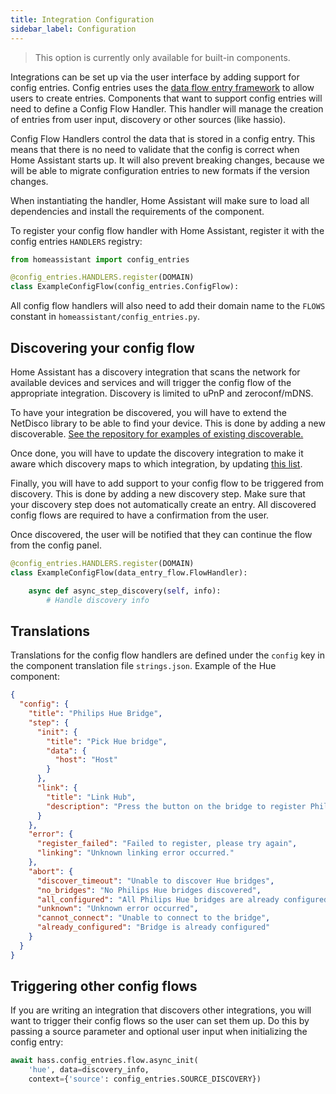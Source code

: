 ```yaml
---
title: Integration Configuration
sidebar_label: Configuration
---
```


> This option is currently only available for built-in components.

Integrations can be set up via the user interface by adding support for config entries. Config entries uses the [data flow entry framework](data_entry_flow_index.md) to allow users to create entries. Components that want to support config entries will need to define a Config Flow Handler. This handler will manage the creation of entries from user input, discovery or other sources (like hassio).

Config Flow Handlers control the data that is stored in a config entry. This means that there is no need to validate that the config is correct when Home Assistant starts up. It will also prevent breaking changes, because we will be able to migrate configuration entries to new formats if the version changes.

When instantiating the handler, Home Assistant will make sure to load all dependencies and install the requirements of the component.

To register your config flow handler with Home Assistant, register it with the config entries `HANDLERS` registry:

```python
from homeassistant import config_entries

@config_entries.HANDLERS.register(DOMAIN)
class ExampleConfigFlow(config_entries.ConfigFlow):
```

All config flow handlers will also need to add their domain name to the `FLOWS` constant in `homeassistant/config_entries.py`.

## Discovering your config flow

Home Assistant has a discovery integration that scans the network for available devices and services  and will trigger the config flow of the appropriate integration. Discovery is limited to uPnP and zeroconf/mDNS.

To have your integration be discovered, you will have to extend the NetDisco library to be able to find your device. This is done by adding a new discoverable. [See the repository for examples of existing discoverable.](https://github.com/home-assistant/netdisco/tree/master/netdisco/discoverables)

Once done, you will have to update the discovery integration to make it aware which discovery maps to which integration, by updating [this list](https://github.com/home-assistant/home-assistant/blob/dev/homeassistant/components/discovery/__init__.py#L55).

Finally, you will have to add support to your config flow to be triggered from discovery. This is done by adding a new discovery step. Make sure that your discovery step does not automatically create an entry. All discovered config flows are required to have a confirmation from the user.

Once discovered, the user will be notified that they can continue the flow from the config panel.

```python
@config_entries.HANDLERS.register(DOMAIN)
class ExampleConfigFlow(data_entry_flow.FlowHandler):

    async def async_step_discovery(self, info):
        # Handle discovery info
```

## Translations

Translations for the config flow handlers are defined under the `config` key in the component translation file `strings.json`. Example of the Hue component:

```json
{
  "config": {
    "title": "Philips Hue Bridge",
    "step": {
      "init": {
        "title": "Pick Hue bridge",
        "data": {
          "host": "Host"
        }
      },
      "link": {
        "title": "Link Hub",
        "description": "Press the button on the bridge to register Philips Hue with Home Assistant.\n\n![Location of button on bridge](/static/images/config_philips_hue.jpg)"
      }
    },
    "error": {
      "register_failed": "Failed to register, please try again",
      "linking": "Unknown linking error occurred."
    },
    "abort": {
      "discover_timeout": "Unable to discover Hue bridges",
      "no_bridges": "No Philips Hue bridges discovered",
      "all_configured": "All Philips Hue bridges are already configured",
      "unknown": "Unknown error occurred",
      "cannot_connect": "Unable to connect to the bridge",
      "already_configured": "Bridge is already configured"
    }
  }
}
```

## Triggering other config flows

If you are writing an integration that discovers other integrations, you will want to trigger their config flows so the user can set them up. Do this by passing a source parameter and optional user input when initializing the config entry:

```python
await hass.config_entries.flow.async_init(
    'hue', data=discovery_info,
    context={'source': config_entries.SOURCE_DISCOVERY})
```
